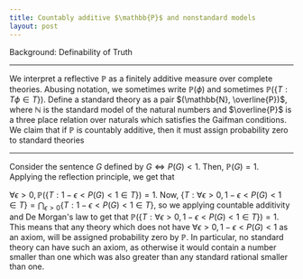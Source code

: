 ```yaml
---
title: Countably additive $\mathbb{P}$ and nonstandard models
layout: post
---
```

Background: Definability of Truth
***
We interpret a reflective $\mathbb{P}$ as a finitely additive measure over complete theories.
Abusing notation, we sometimes write $\mathbb{P}(\phi)$ and sometimes $\mathbb{P}(\{T:T\phi\in T\})$.
Define a standard theory as a pair $(\mathbb{N}, \overline{P})$, where $\mathbb{N}$ is the standard model of the natural numbers and $\overline{P}$ is a three place relation over naturals which satisfies the Gaifman conditions.
We claim that if $\mathbb{P}$ is countably additive, then it must assign probability zero to standard theories
***
Consider the sentence $G$ defined by $G \iff P(G) < 1$.
Then, $\mathbb{P}(G)=1$.
Applying the reflection principle, we get that 


$\forall\epsilon\gt 0,\mathbb{P}(\{T:1-\epsilon \lt P(G) \lt 1\in T\})=1.$
Now, $\{T:\forall \epsilon>0,1-\epsilon \lt P(G) \lt 1\in T\}=\bigcap_{\epsilon>0}\{T:1-\epsilon \lt P(G) \lt 1\in T\}$, so we applying countable additivity and De Morgan's law to get that $\mathbb{P}(\{T:\forall \epsilon>0,1-\epsilon \lt P(G) \lt 1\in T\})=1$.
This means that any theory which does not have $\forall \epsilon>0,1-\epsilon \lt P(G) \lt 1$ as an axiom, will be assigned probability zero by $\mathbb{P}$.
In particular, no standard theory can have such an axiom, as otherwise it would contain a number smaller than one which was also greater than any standard rational smaller than one.
